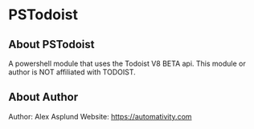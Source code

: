# PSTodoist
## About PSTodoist
 A powershell module that uses the Todoist V8 BETA api.
 This module or author is NOT affiliated with TODOIST.

## About Author
Author: Alex Asplund
Website: https://automativity.com



